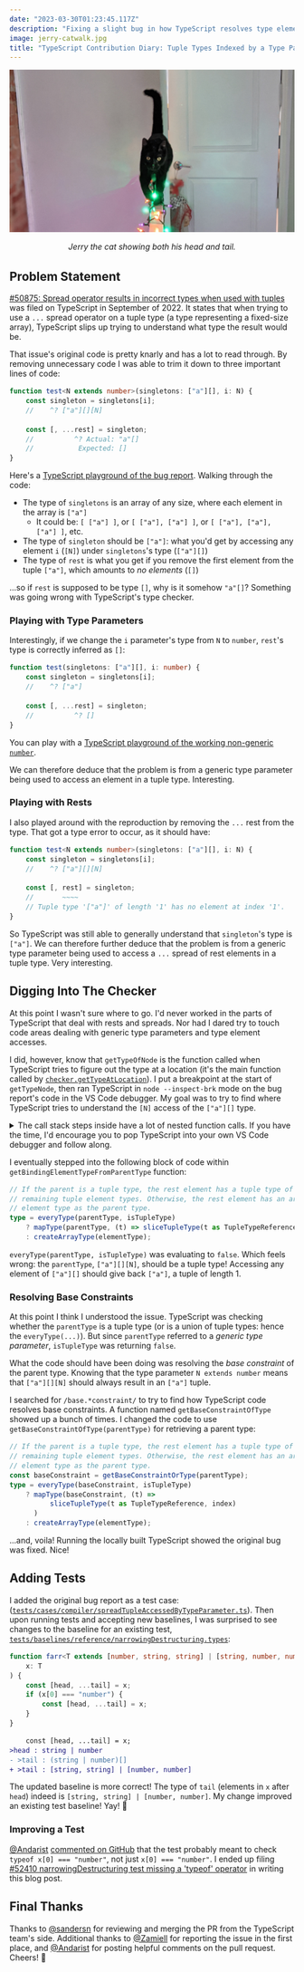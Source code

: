```yaml
---
date: "2023-03-30T01:23:45.117Z"
description: "Fixing a slight bug in how TypeScript resolves type elements of tuple types indexed by type parameters."
image: jerry-catwalk.jpg
title: "TypeScript Contribution Diary: Tuple Types Indexed by a Type Parameter"
---
```


![Black cat walking on a holiday light decorated railing towards the viewer, tail held high, looking at the viewer](./jerry-catwalk.jpg)

<em style="display:block;margin-bottom:2rem;text-align:center;">
Jerry the cat showing both his head and tail.
</em>

## Problem Statement

[#50875: Spread operator results in incorrect types when used with tuples](https://github.com/microsoft/TypeScript/issues/50875) was filed on TypeScript in September of 2022.
It states that when trying to use a `...` spread operator on a tuple type (a type representing a fixed-size array), TypeScript slips up trying to understand what type the result would be.

That issue's original code is pretty knarly and has a lot to read through.
By removing unnecessary code I was able to trim it down to three important lines of code:

```ts
function test<N extends number>(singletons: ["a"][], i: N) {
    const singleton = singletons[i];
    //    ^? ["a"][][N]

    const [, ...rest] = singleton;
    //          ^? Actual: "a"[]
    //           Expected: []
}
```

Here's a [TypeScript playground of the bug report](https://www.typescriptlang.org/play?jsx=0&ts=4.9.4#code/GYVwdgxgLglg9mABFApgZygHgHKJQD1TABM1EwQBbAIxQCcA+ACjRjAHMAbFKBNALkQBtAOQBDEQF0hkgDSIYg7AEpEAbwBQiRBD5RErDt15IAvAbZcefITElbEAekfbtAPQD8Gh88QBVMAIABxRoFGIHXTAMYXkAOgS6dChJRHNDKxMfF1dc108NAF8gA).
Walking through the code:

-   The type of `singletons` is an array of any size, where each element in the array is `["a"]`
    -   It could be: `[ ["a"] ]`, or `[ ["a"], ["a"] ]`, or `[ ["a"], ["a"], ["a"] ]`, etc.
-   The type of `singleton` should be `["a"]`: what you'd get by accessing any element `i` (`[N]`) under `singletons`'s type (`["a"][]`)
-   The type of `rest` is what you get if you remove the first element from the tuple `["a"]`, which amounts to _no elements_ (`[]`)

...so if `rest` is supposed to be type `[]`, why is it somehow `"a"[]`?
Something was going wrong with TypeScript's type checker.

### Playing with Type Parameters

Interestingly, if we change the `i` parameter's type from `N` to `number`, `rest`'s type is correctly inferred as `[]`:

```ts
function test(singletons: ["a"][], i: number) {
    const singleton = singletons[i];
    //    ^? ["a"]

    const [, ...rest] = singleton;
    //          ^? []
}
```

You can play with a [TypeScript playground of the working non-generic `number`](https://www.typescriptlang.org/play?jsx=0&ts=4.9.4#code/GYVwdgxgLglg9mABFApgZygCjTMBzAGxSgTQC5EBtAcgENqBdShgGkRgrBAFsAjFAE4BKRAG8AUIkQRSURDnxESSALzzchYqUowGkxAHoDUqQD0A-OP1HEAVTAoAHgAcU0FABN9MsBipsAOiCBdCgGRDUFTWVrYxN4kwtxAF8gA).

We can therefore deduce that the problem is from a generic type parameter being used to access an element in a tuple type.
Interesting.

### Playing with Rests

I also played around with the reproduction by removing the `...` rest from the type.
That got a type error to occur, as it should have:

```ts
function test<N extends number>(singletons: ["a"][], i: N) {
    const singleton = singletons[i];
    //    ^? ["a"][][N]

    const [, rest] = singleton;
    //       ~~~~
    // Tuple type '["a"]' of length '1' has no element at index '1'.
}
```

So TypeScript was still able to generally understand that `singleton`'s type is `["a"]`.
We can therefore further deduce that the problem is from a generic type parameter being used to access a `...` spread of rest elements in a tuple type.
Very interesting.

## Digging Into The Checker

At this point I wasn't sure where to go.
I'd never worked in the parts of TypeScript that deal with rests and spreads.
Nor had I dared try to touch code areas dealing with generic type parameters and type element accesses.

I did, however, know that `getTypeOfNode` is the function called when TypeScript tries to figure out the type at a location (it's the main function called by [`checker.getTypeAtLocation`](https://github.com/microsoft/TypeScript/blob/96894db6cb5b7af6857b4d0c7f70f7d8ac782d51/src/compiler/checker.ts#L496)).
I put a breakpoint at the start of `getTypeNode`, then ran TypeScript in `node --inspect-brk` mode on the bug report's code in the VS Code debugger.
My goal was to try to find where TypeScript tries to understand the `[N]` access of the `["a"][]` type.

<details>
<summary>The call stack steps inside have a lot of nested function calls. If you have the time, I'd encourage you to pop TypeScript into your own VS Code debugger and follow along.</summary>

1. [`isDeclarationNameOrImportPropertyName`](https://github.com/microsoft/TypeScript/blob/96894db6cb5b7af6857b4d0c7f70f7d8ac782d51/src/compiler/checker.ts#L43193) evalutates to `true`, so TypeScript calls to...
2. [`getTypeOfSymbol`](https://github.com/microsoft/TypeScript/blob/96894db6cb5b7af6857b4d0c7f70f7d8ac782d51/src/compiler/checker.ts#L43196): `symbol.flags & (SymbolFlags.Variable | SymbolFlags.Property)` is true, so [`getTypeOfVariableOrParameterOrProperty`](https://github.com/microsoft/TypeScript/blob/96894db6cb5b7af6857b4d0c7f70f7d8ac782d51/src/compiler/checker.ts#L9761) is called, which calls to...
3. [`getTypeOfVariableOrParameterOrPropertyWorker`](https://github.com/microsoft/TypeScript/blob/96894db6cb5b7af6857b4d0c7f70f7d8ac782d51/src/compiler/checker.ts#L9775): `ts.isBindingElement(declaration)` is true, so TypeScript calls to...
4. [`getWidenedTypeForVariableLikeDeclaration`](https://github.com/microsoft/TypeScript/blob/96894db6cb5b7af6857b4d0c7f70f7d8ac782d51/src/compiler/checker.ts#L9350): which calls to...
5. `getTypeForVariableLikeDeclaration`: `isBindingPattern(declaration.parent)` is `true`, so TypeScript calls to...
6. `getTypeForBindingElement`: `checkMode` is `CheckMode.RestBindingElement` and `parentType` does exist.
    - Calling `typeToString(parentType)` produces `'["a"][][N]'`.
    - Because `parentType` exists, TypeScript calls to...
7. `getBindingElementTypeFromParentType`: which seems to be the kind of _get an element based on the parent type_ code logic I'm looking for

</details>

I eventually stepped into the following block of code within `getBindingElementTypeFromParentType` function:

```ts
// If the parent is a tuple type, the rest element has a tuple type of the
// remaining tuple element types. Otherwise, the rest element has an array type with same
// element type as the parent type.
type = everyType(parentType, isTupleType)
    ? mapType(parentType, (t) => sliceTupleType(t as TupleTypeReference, index))
    : createArrayType(elementType);
```

`everyType(parentType, isTupleType)` was evaluating to `false`.
Which feels wrong: the `parentType`, `["a"][][N]`, should be a tuple type!
Accessing any element of `["a"][]` should give back `["a"]`, a tuple of length 1.

### Resolving Base Constraints

At this point I think I understood the issue.
TypeScript was checking whether the `parentType` is a tuple type (or is a union of tuple types: hence the `everyType(...)`).
But since `parentType` referred to a _generic type parameter_, `isTupleType` was returning `false`.

What the code should have been doing was resolving the _base constraint_ of the parent type.
Knowing that the type parameter `N extends number` means that `["a"][][N]` should always result in an `["a"]` tuple.

I searched for `/base.*constraint/` to try to find how TypeScript code resolves base constraints.
A function named `getBaseConstraintOfType` showed up a bunch of times.
I changed the code to use `getBaseConstraintOfType(parentType)` for retrieving a parent type:

```ts
// If the parent is a tuple type, the rest element has a tuple type of the
// remaining tuple element types. Otherwise, the rest element has an array type with same
// element type as the parent type.
const baseConstraint = getBaseConstraintOrType(parentType);
type = everyType(baseConstraint, isTupleType)
    ? mapType(baseConstraint, (t) =>
          sliceTupleType(t as TupleTypeReference, index)
      )
    : createArrayType(elementType);
```

...and, voila!
Running the locally built TypeScript showed the original bug was fixed.
Nice!

## Adding Tests

I added the original bug report as a test case: ([`tests/cases/compiler/spreadTupleAccessedByTypeParameter.ts`](https://github.com/JoshuaKGoldberg/TypeScript/blob/9066ba9cefd7b2a402de402006135295d8802d08/tests/cases/compiler/spreadTupleAccessedByTypeParameter.ts)).
Then upon running tests and accepting new baselines, I was surprised to see changes to the baseline for an existing test, [`tests/baselines/reference/narrowingDestructuring.types`](https://github.com/JoshuaKGoldberg/TypeScript/blob/9066ba9cefd7b2a402de402006135295d8802d08/tests/baselines/reference/narrowingDestructuring.types):

```ts
function farr<T extends [number, string, string] | [string, number, number]>(
    x: T
) {
    const [head, ...tail] = x;
    if (x[0] === "number") {
        const [head, ...tail] = x;
    }
}
```

```diff
    const [head, ...tail] = x;
>head : string | number
- >tail : (string | number)[]
+ >tail : [string, string] | [number, number]
```

The updated baseline is more correct!
The type of `tail` (elements in `x` after `head`) indeed is `[string, string] | [number, number]`.
My change improved an existing test baseline!
Yay!
🥳

### Improving a Test

[@Andarist](https://github.com/Andarist) [commented on GitHub](https://github.com/microsoft/TypeScript/pull/51037/files#r987365768 "Andarist comment on GitHub") that the test probably meant to check `typeof x[0] === "number"`, not just `x[0] === "number"`.
I ended up filing [#52410 narrowingDestructuring test missing a 'typeof' operator](https://github.com/microsoft/TypeScript/issues/52410) in writing this blog post.

## Final Thanks

Thanks to [@sandersn](https://github.com/sandersn) for reviewing and merging the PR from the TypeScript team's side.
Additional thanks to [@Zamiell](https://github.com/Zamiell) for reporting the issue in the first place, and [@Andarist](https://github.com/Andarist) for posting helpful comments on the pull request.
Cheers! 🙌
